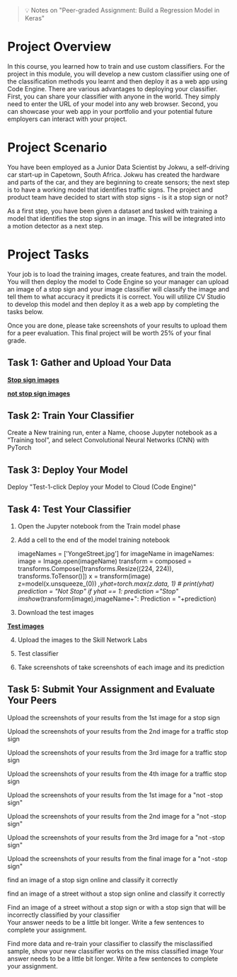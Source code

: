 > :bulb: Notes on "Peer-graded Assignment: Build a Regression Model in Keras"


# Project Overview

In this course, you learned how to train and use custom classifiers. For the project in this module, you will develop a new custom classifier using one of the classification methods you learnt and then deploy it as a web app using Code Engine. There are various advantages to deploying your classifier. First, you can share your classifier with anyone in the world. They simply need to enter the URL of your model into any web browser. Second, you can showcase your web app in your portfolio and your potential future employers can interact with your project.

# Project Scenario

You have been employed as a Junior Data Scientist by Jokwu, a self-driving car start-up in Capetown, South Africa. Jokwu has created the hardware and parts of the car, and they are beginning to create sensors; the next step is to have a working model that identifies traffic signs. The project and product team have decided to start with stop signs - is it a stop sign or not?

As a first step, you have been given a dataset and tasked with training a model that identifies the stop signs in an image. This will be integrated into a motion detector as a next step.

# Project Tasks

Your job is to load the training images, create features, and train the model. You will then deploy the model to Code Engine so your manager can upload an image of a stop sign and your image classifier will classify the image and tell them to what accuracy it predicts it is correct. You will utilize CV Studio to develop this model and then deploy it as a web app by completing the tasks below.

Once you are done, please take screenshots of your results to upload them for a peer evaluation. This final project will be worth 25% of your final grade.

## Task 1: Gather and Upload Your Data

__[Stop sign images](https://cf-courses-data.s3.us.cloud-object-storage.appdomain.cloud/IBMDeveloperSkillsNetwork-CV0101EN-Coursera/dataset/stop.zip)__

__[not stop sign images](https://cf-courses-data.s3.us.cloud-object-storage.appdomain.cloud/IBMDeveloperSkillsNetwork-CV0101EN-Coursera/dataset/not_stop.zip)__

## Task 2: Train Your Classifier

Create a New training run, enter a Name, choose Jupyter notebook as a “Training tool”, and select Convolutional Neural Networks (CNN) with PyTorch

## Task 3: Deploy Your Model

Deploy "Test-1-click Deploy your Model to Cloud (Code Engine)"

## Task 4: Test Your Classifier

1.  Open the Jupyter notebook from the Train model phase

2.  Add a cell to the end of the model training notebook

    imageNames = ['YongeStreet.jpg']
    for imageName in imageNames:
        image = Image.open(imageName)
        transform = composed = transforms.Compose([transforms.Resize((224, 224)), transforms.ToTensor()])
        x = transform(image)
        z=model(x.unsqueeze_(0))
        _,yhat=torch.max(z.data, 1)
        # print(yhat)
        prediction = "Not Stop"
        if yhat == 1:
            prediction ="Stop"
        imshow_(transform(image),imageName+": Prediction = "+prediction)

3.  Download the test images

__[Test images](https://cf-courses-data.s3.us.cloud-object-storage.appdomain.cloud/IBMDeveloperSkillsNetwork-CV0101EN-Coursera/dataset/test_set_stop_not_stop.zip)__

4.  Upload the images to the Skill Network Labs

5.  Test classifier

6.  Take screenshots of take screenshots of each image and its prediction


## Task 5: Submit Your Assignment and Evaluate Your Peers

Upload the screenshots of your results from the 1st image for a stop sign 

Upload the screenshots of your results from the 2nd image for a traffic stop sign

Upload the screenshots of your results from the 3rd image for a traffic stop sign

Upload the screenshots of your results from the 4th image for a traffic stop sign

Upload the screenshots of your results from the 1st image for a "not -stop sign" 

Upload the screenshots of your results from the 2nd image for a "not -stop sign" 

Upload the screenshots of your results from the 3rd image for a "not -stop sign" 

Upload the screenshots of your results from the final image for a "not -stop sign" 

find an image of a stop sign online and classify it correctly

find an image of a street without a stop sign  online and classify it correctly



Find an image of a street without a stop sign or with a stop sign that will be incorrectly classified by your classifier  
    Your answer needs to be a little bit longer. Write a few sentences to complete your assignment.


Find more data and re-train your classifier to classify the misclassified sample,  show your new classifier works on the miss classified image 
    Your answer needs to be a little bit longer. Write a few sentences to complete your assignment.
























